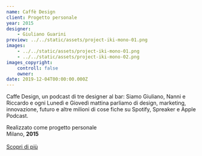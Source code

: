 ```yaml
---
name: Caffè Design
client: Progetto personale
year: 2015
designer:
    - Giuliano Guarini
preview: ../../static/assets/project-iki-mono-01.png
images:
    - ../../static/assets/project-iki-mono-01.png
    - ../../static/assets/project-iki-mono-02.png
images_copyright:
    controll: false
    owner:
date: 2019-12-04T00:00:00.000Z
---
```


Caffe Design, un podcast di tre designer al bar: Siamo Giuliano, Nanni e Riccardo e ogni Lunedì e Giovedì mattina parliamo di design, marketing, innovazione, futuro e altre milioni di cose fiche su Spotify, Spreaker e Apple Podcast.

Realizzato come progetto personale  
Milano, **2015**<br><br>
[Scopri di più](https://open.spotify.com/show/2xBIU3k8M9QxEMKXMOfIY2)
